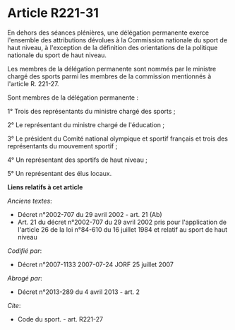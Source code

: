 # Article R221-31

En dehors des séances plénières, une délégation permanente exerce l'ensemble des attributions dévolues à la Commission
nationale du sport de haut niveau, à l'exception de la définition des orientations de la politique nationale du sport de haut
niveau. 

Les membres de la délégation permanente sont nommés par le ministre chargé des sports parmi les membres de la commission
mentionnés à l'article R. 221-27. 

Sont membres de la délégation permanente : 

1° Trois des représentants du ministre chargé des sports ; 

2° Le représentant du ministre chargé de l'éducation ; 

3° Le président du Comité national olympique et sportif français et trois des représentants du mouvement sportif ; 

4° Un représentant des sportifs de haut niveau ; 

5° Un représentant des élus locaux.

**Liens relatifs à cet article**

_Anciens textes_:

  - Décret n°2002-707 du 29 avril 2002 - art. 21 (Ab)
  - Art. 21 du décret n°2002-707 du 29 avril 2002 pris pour l'application de l'article 26 de la loi n°84-610 du 16 juillet 1984 et relatif au sport de haut niveau

_Codifié par_:

  - Décret n°2007-1133 2007-07-24 JORF 25 juillet 2007

_Abrogé par_:

  - Décret n°2013-289 du 4 avril 2013 - art. 2

_Cite_:

  - Code du sport. - art. R221-27
